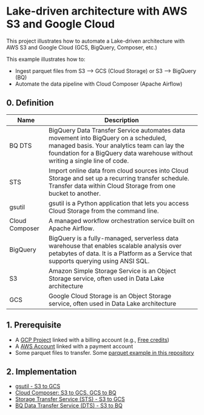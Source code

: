 # Lake-driven architecture with AWS S3 and Google Cloud

This project illustrates how to automate a Lake-driven architecture with AWS S3 and Google Cloud (GCS, BigQuery, Composer, etc.)

This example illustrates how to:
* Ingest parquet files from S3 --> GCS (Cloud Storage) or S3 --> BigQuery (BQ)
* Automate the data pipeline with Cloud Composer (Apache Airflow)

## 0. Definition

| Name      | Description | 
|-----------|-------------|
| BQ DTS | BigQuery Data Transfer Service automates data movement into BigQuery on a scheduled, managed basis. Your analytics team can lay the foundation for a BigQuery data warehouse without writing a single line of code.
| STS | Import online data from cloud sources into Cloud Storage and set up a recurring transfer schedule. Transfer data within Cloud Storage from one bucket to another.
| gsutil | gsutil is a Python application that lets you access Cloud Storage from the command line. 
| Cloud Composer | A managed workflow orchestration service built on Apache Airflow.
| BigQuery | BigQuery is a fully-managed, serverless data warehouse that enables scalable analysis over petabytes of data. It is a Platform as a Service that supports querying using ANSI SQL.
| S3 | Amazon Simple Storage Service is an Object Storage service, often used in Data Lake architecture
| GCS | Google Cloud Storage is an Object Storage service, often used in Data Lake architecture


## 1. Prerequisite

* A [GCP Project](https://cloud.google.com/resource-manager/docs/creating-managing-projects#creating_a_project) linked with a billing account (e.g., [Free credits](https://cloud.google.com/free/docs/gcp-free-tier))
* A [AWS Account](https://aws.amazon.com/) linked with a payment account
* Some parquet files to transfer. Some [parquet example in this repository](https://github.com/Teradata/kylo/tree/master/samples/sample-data/parquet)

## 2. Implementation

* [gsutil - S3 to GCS](https://cloud.google.com/storage/docs/interoperability#using_the_gsutil_command_line) 
* [Cloud Composer: S3 to GCS. GCS to BQ](https://github.com/mbettan/lake-s3-gcp/blob/main/composer.md)
* [Storage Transfer Service (STS) - S3 to GCS](https://cloud.google.com/storage-transfer/docs/create-manage-transfer-console#amazon-s3)
* [BQ Data Transfer Service (DTS) -  S3 to BQ](https://cloud.google.com/bigquery-transfer/docs/s3-transfer#setting_up_an_amazon_s3_data_transfer)
